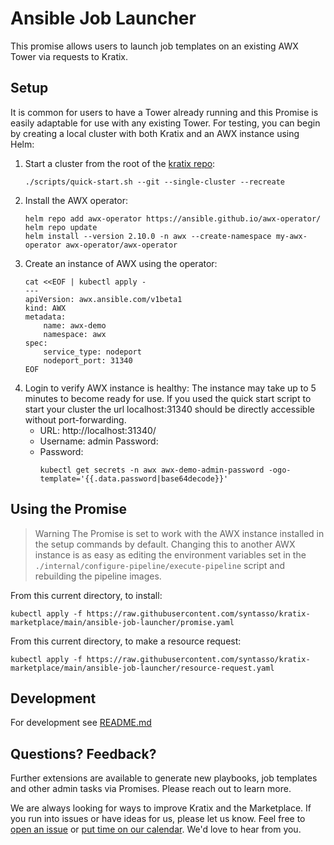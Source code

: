 # Ansible Job Launcher

This promise allows users to launch job templates on an existing AWX Tower via requests to Kratix.

## Setup

It is common for users to have a Tower already running and this Promise is easily adaptable for use with any existing Tower. For testing, you can begin by creating a local cluster with both Kratix and an AWX instance using Helm:
1. Start a cluster from the root of the [kratix repo](https://github.com/syntasso/kratix):
    ```
    ./scripts/quick-start.sh --git --single-cluster --recreate
    ```
1. Install the AWX operator:
    ```
    helm repo add awx-operator https://ansible.github.io/awx-operator/
    helm repo update
    helm install --version 2.10.0 -n awx --create-namespace my-awx-operator awx-operator/awx-operator
    ```
1. Create an instance of AWX using the operator:
    ```
    cat <<EOF | kubectl apply -
    ---
    apiVersion: awx.ansible.com/v1beta1
    kind: AWX
    metadata:
        name: awx-demo
        namespace: awx
    spec:
        service_type: nodeport
        nodeport_port: 31340
    EOF
    ```
1. Login to verify AWX instance is healthy:
    The instance may take up to 5 minutes to become ready for use. If you used the quick start script to start your cluster the url localhost:31340 should be directly accessible without port-forwarding.
    * URL: http://localhost:31340/
    * Username: admin
Password:
    * Password:
        ```
        kubectl get secrets -n awx awx-demo-admin-password -ogo-template='{{.data.password|base64decode}}'
        ```

## Using the Promise

> Warning
> The Promise is set to work with the AWX instance installed in the setup commands by default. Changing this to another AWX instance is as easy as editing the environment variables set in the `./internal/configure-pipeline/execute-pipeline` script and rebuilding the pipeline images.

From this current directory, to install:
```
kubectl apply -f https://raw.githubusercontent.com/syntasso/kratix-marketplace/main/ansible-job-launcher/promise.yaml
```

From this current directory, to make a resource request:
```
kubectl apply -f https://raw.githubusercontent.com/syntasso/kratix-marketplace/main/ansible-job-launcher/resource-request.yaml
```

## Development

For development see [README.md](./internal/README.md)

## Questions? Feedback?

Further extensions are available to generate new playbooks, job templates and other admin tasks via Promises. Please reach out to learn more.

We are always looking for ways to improve Kratix and the Marketplace. If you run into issues or have ideas for us, please let us know. Feel free to [open an issue](https://github.com/syntasso/kratix-marketplace/issues/new/choose) or [put time on our calendar](https://www.syntasso.io/contact-us). We'd love to hear from you.
